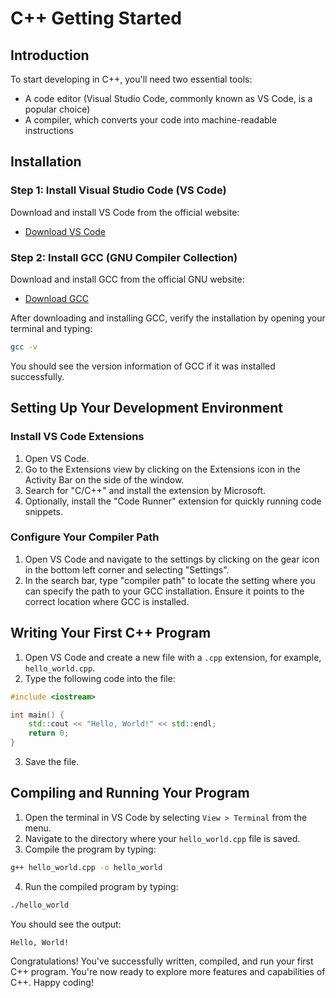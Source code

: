 # C++ Getting Started

## Introduction
To start developing in C++, you'll need two essential tools:
- A code editor (Visual Studio Code, commonly known as VS Code, is a popular choice)
- A compiler, which converts your code into machine-readable instructions

## Installation

### Step 1: Install Visual Studio Code (VS Code)
Download and install VS Code from the official website:
- [Download VS Code](https://code.visualstudio.com/download)

### Step 2: Install GCC (GNU Compiler Collection)
Download and install GCC from the official GNU website:
- [Download GCC](https://gcc.gnu.org/)

After downloading and installing GCC, verify the installation by opening your terminal and typing:
```bash
gcc -v
```
You should see the version information of GCC if it was installed successfully.

## Setting Up Your Development Environment

### Install VS Code Extensions
1. Open VS Code.
2. Go to the Extensions view by clicking on the Extensions icon in the Activity Bar on the side of the window.
3. Search for "C/C++" and install the extension by Microsoft.
4. Optionally, install the "Code Runner" extension for quickly running code snippets.

### Configure Your Compiler Path
1. Open VS Code and navigate to the settings by clicking on the gear icon in the bottom left corner and selecting "Settings".
2. In the search bar, type "compiler path" to locate the setting where you can specify the path to your GCC installation. Ensure it points to the correct location where GCC is installed.

## Writing Your First C++ Program
1. Open VS Code and create a new file with a `.cpp` extension, for example, `hello_world.cpp`.
2. Type the following code into the file:
```cpp
#include <iostream>

int main() {
    std::cout << "Hello, World!" << std::endl;
    return 0;
}
```
3. Save the file.

## Compiling and Running Your Program
1. Open the terminal in VS Code by selecting `View > Terminal` from the menu.
2. Navigate to the directory where your `hello_world.cpp` file is saved.
3. Compile the program by typing:
```bash
g++ hello_world.cpp -o hello_world
```
4. Run the compiled program by typing:
```bash
./hello_world
```
You should see the output:
```
Hello, World!
```

Congratulations! You've successfully written, compiled, and run your first C++ program. You're now ready to explore more features and capabilities of C++. Happy coding!